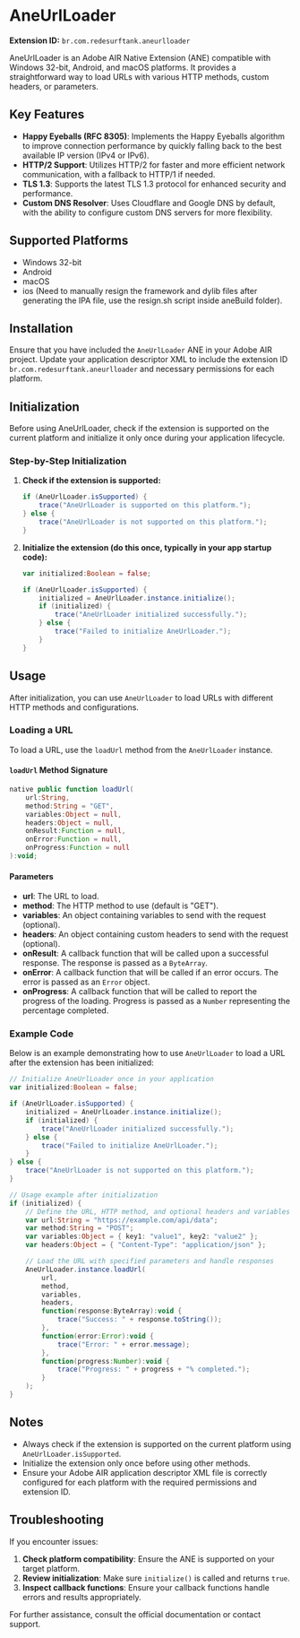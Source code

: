# AneUrlLoader

**Extension ID:** `br.com.redesurftank.aneurlloader`

AneUrlLoader is an Adobe AIR Native Extension (ANE) compatible with Windows 32-bit, Android, and macOS platforms. It provides a straightforward way to load URLs with various HTTP methods, custom headers, or parameters.

## Key Features

- **Happy Eyeballs (RFC 8305)**: Implements the Happy Eyeballs algorithm to improve connection performance by quickly falling back to the best available IP version (IPv4 or IPv6).
- **HTTP/2 Support**: Utilizes HTTP/2 for faster and more efficient network communication, with a fallback to HTTP/1 if needed.
- **TLS 1.3**: Supports the latest TLS 1.3 protocol for enhanced security and performance.
- **Custom DNS Resolver**: Uses Cloudflare and Google DNS by default, with the ability to configure custom DNS servers for more flexibility.

## Supported Platforms

- Windows 32-bit
- Android
- macOS
- ios (Need to manually resign the framework and dylib files after generating the IPA file, use the resign.sh script inside aneBuild folder).

## Installation

Ensure that you have included the `AneUrlLoader` ANE in your Adobe AIR project. Update your application descriptor XML to include the extension ID `br.com.redesurftank.aneurlloader` and necessary permissions for each platform.

## Initialization

Before using AneUrlLoader, check if the extension is supported on the current platform and initialize it only once during your application lifecycle.

### Step-by-Step Initialization

1. **Check if the extension is supported:**

   ```actionscript
   if (AneUrlLoader.isSupported) {
       trace("AneUrlLoader is supported on this platform.");
   } else {
       trace("AneUrlLoader is not supported on this platform.");
   }
   ```

2. **Initialize the extension (do this once, typically in your app startup code):**

   ```actionscript
   var initialized:Boolean = false;
   
   if (AneUrlLoader.isSupported) {
       initialized = AneUrlLoader.instance.initialize();
       if (initialized) {
           trace("AneUrlLoader initialized successfully.");
       } else {
           trace("Failed to initialize AneUrlLoader.");
       }
   }
   ```

## Usage

After initialization, you can use `AneUrlLoader` to load URLs with different HTTP methods and configurations.

### Loading a URL

To load a URL, use the `loadUrl` method from the `AneUrlLoader` instance.

#### `loadUrl` Method Signature

```actionscript
native public function loadUrl(
    url:String, 
    method:String = "GET", 
    variables:Object = null, 
    headers:Object = null, 
    onResult:Function = null, 
    onError:Function = null, 
    onProgress:Function = null
):void;
```

#### Parameters

- **url**: The URL to load.
- **method**: The HTTP method to use (default is "GET").
- **variables**: An object containing variables to send with the request (optional).
- **headers**: An object containing custom headers to send with the request (optional).
- **onResult**: A callback function that will be called upon a successful response. The response is passed as a `ByteArray`.
- **onError**: A callback function that will be called if an error occurs. The error is passed as an `Error` object.
- **onProgress**: A callback function that will be called to report the progress of the loading. Progress is passed as a `Number` representing the percentage completed.

### Example Code

Below is an example demonstrating how to use `AneUrlLoader` to load a URL after the extension has been initialized:

```actionscript
// Initialize AneUrlLoader once in your application
var initialized:Boolean = false;

if (AneUrlLoader.isSupported) {
    initialized = AneUrlLoader.instance.initialize();
    if (initialized) {
        trace("AneUrlLoader initialized successfully.");
    } else {
        trace("Failed to initialize AneUrlLoader.");
    }
} else {
    trace("AneUrlLoader is not supported on this platform.");
}

// Usage example after initialization
if (initialized) {
    // Define the URL, HTTP method, and optional headers and variables
    var url:String = "https://example.com/api/data";
    var method:String = "POST";
    var variables:Object = { key1: "value1", key2: "value2" };
    var headers:Object = { "Content-Type": "application/json" };

    // Load the URL with specified parameters and handle responses
    AneUrlLoader.instance.loadUrl(
        url,
        method,
        variables,
        headers,
        function(response:ByteArray):void {
            trace("Success: " + response.toString());
        },
        function(error:Error):void {
            trace("Error: " + error.message);
        },
        function(progress:Number):void {
            trace("Progress: " + progress + "% completed.");
        }
    );
}
```

## Notes

- Always check if the extension is supported on the current platform using `AneUrlLoader.isSupported`.
- Initialize the extension only once before using other methods.
- Ensure your Adobe AIR application descriptor XML file is correctly configured for each platform with the required permissions and extension ID.

## Troubleshooting

If you encounter issues:

1. **Check platform compatibility**: Ensure the ANE is supported on your target platform.
2. **Review initialization**: Make sure `initialize()` is called and returns `true`.
3. **Inspect callback functions**: Ensure your callback functions handle errors and results appropriately.

For further assistance, consult the official documentation or contact support.
